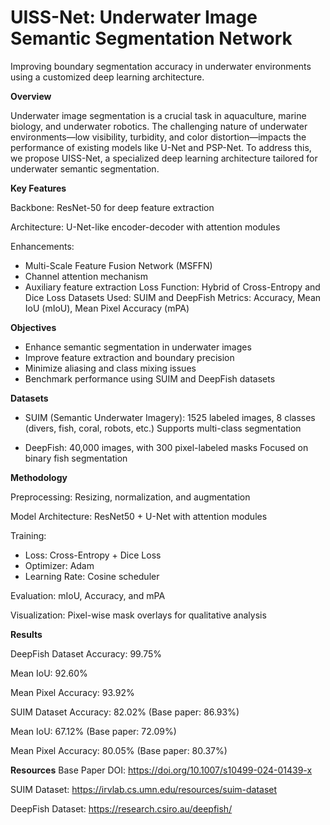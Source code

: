 # UISS-Net: Underwater Image Semantic Segmentation Network

Improving boundary segmentation accuracy in underwater environments using a customized deep learning architecture.

**Overview**

Underwater image segmentation is a crucial task in aquaculture, marine biology, and underwater robotics. The challenging nature of underwater environments—low visibility, turbidity, and color distortion—impacts the performance of existing models like U-Net and PSP-Net. To address this, we propose UISS-Net, a specialized deep learning architecture tailored for underwater semantic segmentation.

**Key Features**

Backbone: ResNet-50 for deep feature extraction

Architecture: U-Net-like encoder-decoder with attention modules

Enhancements:
* Multi-Scale Feature Fusion Network (MSFFN)
* Channel attention mechanism
* Auxiliary feature extraction
Loss Function: Hybrid of Cross-Entropy and Dice Loss
Datasets Used: SUIM and DeepFish
Metrics: Accuracy, Mean IoU (mIoU), Mean Pixel Accuracy (mPA)

**Objectives**
* Enhance semantic segmentation in underwater images
* Improve feature extraction and boundary precision
* Minimize aliasing and class mixing issues
* Benchmark performance using SUIM and DeepFish datasets

**Datasets**
* SUIM (Semantic Underwater Imagery):
1525 labeled images, 8 classes (divers, fish, coral, robots, etc.)
Supports multi-class segmentation

* DeepFish:
40,000 images, with 300 pixel-labeled masks
Focused on binary fish segmentation

**Methodology**

Preprocessing: Resizing, normalization, and augmentation 

Model Architecture: ResNet50 + U-Net with attention modules

Training:
- Loss: Cross-Entropy + Dice Loss
- Optimizer: Adam
- Learning Rate: Cosine scheduler
  
Evaluation: mIoU, Accuracy, and mPA

Visualization: Pixel-wise mask overlays for qualitative analysis

**Results**

DeepFish Dataset
Accuracy: 99.75%

Mean IoU: 92.60%

Mean Pixel Accuracy: 93.92%

SUIM Dataset
Accuracy: 82.02% (Base paper: 86.93%)

Mean IoU: 67.12% (Base paper: 72.09%)

Mean Pixel Accuracy: 80.05% (Base paper: 80.37%)
 
**Resources**
Base Paper DOI: https://doi.org/10.1007/s10499-024-01439-x

SUIM Dataset: https://irvlab.cs.umn.edu/resources/suim-dataset

DeepFish Dataset: https://research.csiro.au/deepfish/
 

